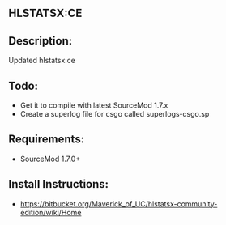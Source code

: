 HLSTATSX:CE
---


Description:
--
Updated hlstatsx:ce

Todo:
--
- Get it to compile with latest SourceMod 1.7.x
- Create a superlog file for csgo called superlogs-csgo.sp

Requirements:
---
- SourceMod 1.7.0+

Install Instructions:
---
- https://bitbucket.org/Maverick_of_UC/hlstatsx-community-edition/wiki/Home
